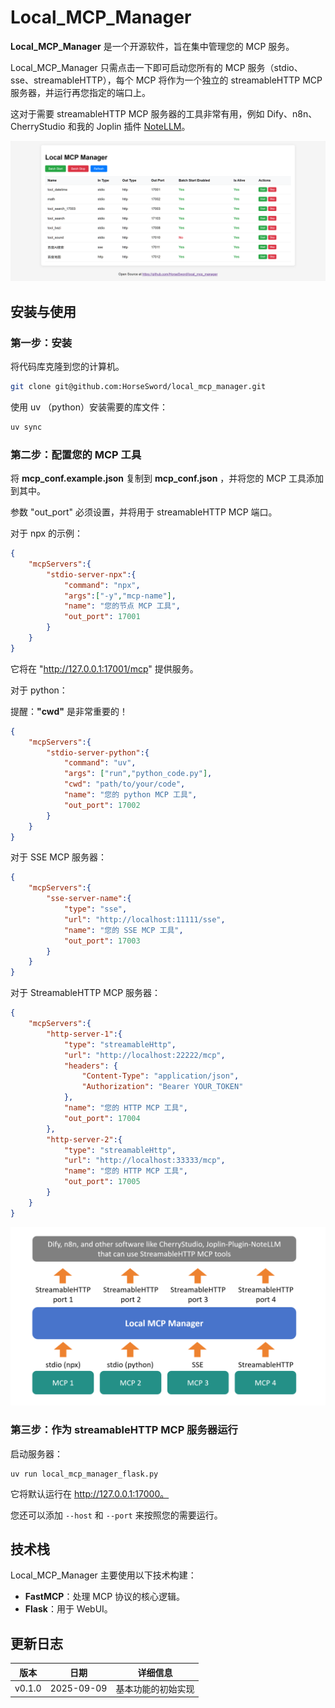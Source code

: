 # Local_MCP_Manager

**Local_MCP_Manager** 是一个开源软件，旨在集中管理您的 MCP 服务。

Local_MCP_Manager 只需点击一下即可启动您所有的 MCP 服务（stdio、sse、streamableHTTP），每个 MCP 将作为一个独立的 streamableHTTP MCP 服务器，并运行再您指定的端口上。

这对于需要 streamableHTTP MCP 服务器的工具非常有用，例如 Dify、n8n、CherryStudio 和我的 Joplin 插件 [NoteLLM](https://github.com/HorseSword/joplin-plugin-notellm)。

![image-20250910000201370](./_img/image-20250910000201370.png)

## 安装与使用

### 第一步：安装

将代码库克隆到您的计算机。

```bash
git clone git@github.com:HorseSword/local_mcp_manager.git
```

使用 uv （python）安装需要的库文件：

```bash
uv sync
```

### 第二步：配置您的 MCP 工具

将 **mcp_conf.example.json** 复制到 **mcp_conf.json** ，并将您的 MCP 工具添加到其中。

参数 "out_port" 必须设置，并将用于 streamableHTTP MCP 端口。

对于 npx 的示例：

```json
{
    "mcpServers":{
        "stdio-server-npx":{
            "command": "npx",
            "args":["-y","mcp-name"],
            "name": "您的节点 MCP 工具",
            "out_port": 17001
        }
    }
}
```

它将在 "http://127.0.0.1:17001/mcp" 提供服务。

对于 python：

提醒：**"cwd"** 是非常重要的！

```json
{
    "mcpServers":{
        "stdio-server-python":{
            "command": "uv",
            "args": ["run","python_code.py"],
            "cwd": "path/to/your/code",
            "name": "您的 python MCP 工具",
            "out_port": 17002
        }
    }
}        
```

对于 SSE MCP 服务器：

```json
{
    "mcpServers":{
        "sse-server-name":{
            "type": "sse",
            "url": "http://localhost:11111/sse",
            "name": "您的 SSE MCP 工具",
            "out_port": 17003
        }
    }
}
```

对于 StreamableHTTP MCP 服务器：

```json
{
    "mcpServers":{
        "http-server-1":{
            "type": "streamableHttp",
            "url": "http://localhost:22222/mcp",
            "headers": {
                "Content-Type": "application/json",
                "Authorization": "Bearer YOUR_TOKEN"
            },
            "name": "您的 HTTP MCP 工具",
            "out_port": 17004
        },
        "http-server-2":{
            "type": "streamableHttp",
            "url": "http://localhost:33333/mcp",
            "name": "您的 HTTP MCP 工具",
            "out_port": 17005
        }
    }
}
```

![image-20250910000100383](./_img/image-20250910000100383.png)

### 第三步：作为 streamableHTTP MCP 服务器运行

启动服务器：

```
uv run local_mcp_manager_flask.py
```

它将默认运行在 http://127.0.0.1:17000。

您还可以添加 `--host` 和 `--port` 来按照您的需要运行。

## 技术栈

Local_MCP_Manager 主要使用以下技术构建：

- **FastMCP**：处理 MCP 协议的核心逻辑。
- **Flask**：用于 WebUI。

## 更新日志

| 版本   | 日期       | 详细信息           |
| ------ | ---------- | ------------------ |
| v0.1.0 | 2025-09-09 | 基本功能的初始实现 |